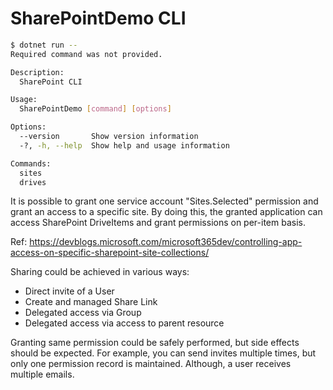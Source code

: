 # SharePointDemo CLI

```bash
$ dotnet run --
Required command was not provided.

Description:
  SharePoint CLI

Usage:
  SharePointDemo [command] [options]

Options:
  --version       Show version information
  -?, -h, --help  Show help and usage information

Commands:
  sites
  drives
```


It is possible to grant one service account "Sites.Selected" permission and grant an access to a specific site. By doing this, the granted application can access SharePoint DriveItems and grant permissions on per-item basis.

Ref: <https://devblogs.microsoft.com/microsoft365dev/controlling-app-access-on-specific-sharepoint-site-collections/>

Sharing could be achieved in various ways:

* Direct invite of a User
* Create and managed Share Link
* Delegated access via Group
* Delegated access via access to parent resource

Granting same permission could be safely performed, but side effects should be expected. For example, you can send invites multiple times, but only one permission record is maintained. Although, a user receives multiple emails. 